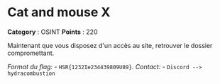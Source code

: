# Cat and mouse X

**Category** : OSINT
**Points** : 220

Maintenant que vous disposez d'un accès au site, retrouver le dossier compromettant. 

 *Format du flag:*    -       `HSR{1232Ie234439809U89}`.
*Contact:*            -               `Discord -->  hydracombustion`



